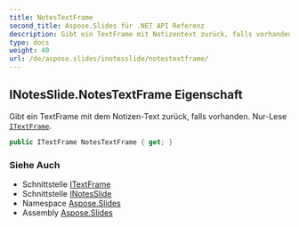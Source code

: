 ```yaml
---
title: NotesTextFrame
second_title: Aspose.Slides für .NET API Referenz
description: Gibt ein TextFrame mit Notizentext zurück, falls vorhanden. Nur-Lese ITextFrameaspose.slides/itextframe.
type: docs
weight: 40
url: /de/aspose.slides/inotesslide/notestextframe/
---
```


## INotesSlide.NotesTextFrame Eigenschaft

Gibt ein TextFrame mit dem Notizen-Text zurück, falls vorhanden. Nur-Lese [`ITextFrame`](../../itextframe).

```csharp
public ITextFrame NotesTextFrame { get; }
```

### Siehe Auch

* Schnittstelle [ITextFrame](../../itextframe)
* Schnittstelle [INotesSlide](../../inotesslide)
* Namespace [Aspose.Slides](../../inotesslide)
* Assembly [Aspose.Slides](../../../)

<!-- DO NOT EDIT: generiert von xmldocmd für Aspose.Slides.dll -->
